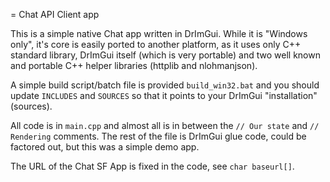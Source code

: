 = Chat API Client app

This is a simple native Chat app written in DrImGui. While it is "Windows only",
it's core is easily ported to another platform, as it uses only C++
standard library, DrImGui itself (which is very portable) and two well 
known and portable C++ helper libraries (httplib and nlohmanjson).

A simple build script/batch file is provided `build_win32.bat` and you should
update `INCLUDES` and `SOURCES` so that it points to your DrImGui "installation"
(sources).

All code is in `main.cpp` and almost all is in between the `// Our state` and
`// Rendering` comments. The rest of the file is DrImGui glue code, could be
factored out, but this was a simple demo app.

The URL of the Chat SF App is fixed in the code, see `char baseurl[]`.